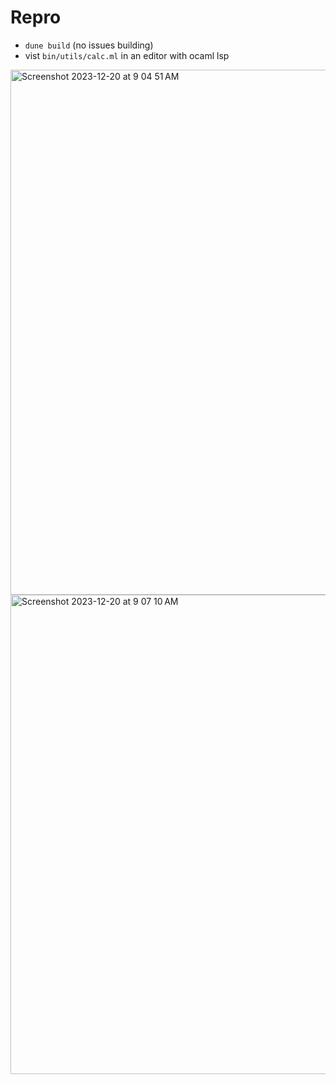 # Repro

- `dune build` (no issues building)
- vist `bin/utils/calc.ml` in an editor with ocaml lsp

<img width="840" alt="Screenshot 2023-12-20 at 9 04 51 AM" src="https://github.com/AdamBrodzinski/dune-issue-8297-repro/assets/1445367/9c213a88-2d72-4b90-9ec5-9e39b56b91b4">

<img width="767" alt="Screenshot 2023-12-20 at 9 07 10 AM" src="https://github.com/AdamBrodzinski/dune-issue-8297-repro/assets/1445367/b483002e-7b0f-4813-a5ee-9f5a62399298">
